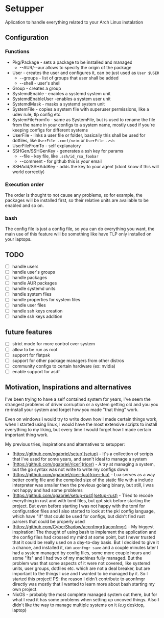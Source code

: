 # Setupper

Aplication to handle everything related to your Arch Linux instalation

## Configuration

### Functions

- Pkg/Package - sets a package to be installed and managed
    - --AUR/--aur allows to specify the origin of the package
- User - creates the user and configures it, can be just used as `User $USER`
    - --groups - list of groups that user shall be added
    - --shell - user's shell
- Group - creates a group
- SystemdEnable - enables a systemd system unit
- SystemdEnableUser -enables a system user unit
- SystemdMask - masks a systemd system unit
- SystemFile - copies a system file with superuser permissions, like a udev rule, tlp config etc.
- SystemFileFromTo - same as SystemFile, but is used to rename the file from the name in your configs to a system name, mostly used if you're keeping configs for different systems
- UserFile - links a user file or folder, basically this shall be used for dotfiles, like `UserFile .conf/nvim` or `UserFile .zsh`
- UserFileFromTo - self explanatory
- SSHGen/SSHGenKey - generates a ssh key for params
    - --file - key file, like `.ssh/id_rsa_foobar`
    - --comment - for github this is your email
- SSHAdd/SSHAddKey - adds the key to your agent (idont know if this will world correctly)

### Execution order

The order is thought to not cause any problems, so for example, the packages will be installed first, so their relative units are available to be enabled and so on.

<!-- TODO: put order here -->

### bash

The config file is just a config file, so you can do everything you want, the main use of this feature will be something like have TLP only installed on your laptops.

## TODO
- [ ] handle users
- [ ] handle user's groups
- [ ] handle packages
- [ ] handle AUR packages
- [ ] handle systemd units
- [ ] handle system files
- [ ] handle properties for system files
- [ ] handle user files
- [ ] handle ssh keys creation
- [ ] handle ssh keys addition

## future features

- [ ] strict mode for more control over system
- [ ] allow to be run as root
- [ ] support for flatpak
- [ ] support for other package managers from other distros
- [ ] community configs to certain hardware (ex: nvidia)
- [ ] enable support for asdf

## Motivation, Inspirations and alternatives

I've been trying to have a self contained system for years, I've seem the strangest problems of driver corruption or a system getting old and you you re-install your system and forget how you made "that thing" work.

Even on windows i would try to write down how I made certain things work, when I started using linux, I would have the most extensive scripts to install everything to my liking, but every time I would forget how I made certain important thing work.

My previous tries, inspirations and alternatives to setupper:

- [https://github.com/ogabriel/setup](setup) - It's a collection of scripts that I've used for some years, and aren't ideal to manage a system
- [https://github.com/ogabriel/ricer](ricer) - A try at managing a system, but the go syntax was not write to write my configs down
- [https://github.com/ogabriel/ricer-lua](ricer-lua) - Lua serves as a way better config file and the compiled size of the static file with a include interpreter was smaller then the previous golang binary, but still, i was not happy and had some problems 
- [https://github.com/ogabriel/setup-rust](setup-rust) - Tried to recode everything in rust and with toml files, but got sick before starting the project. But even before starting I was not happy with the toml for configuration files and I also started to look at the pkl config language, which have "if" that could be used for configs, but didn't find rust parsers that could be properly used
- [https://github.com/CyberShadow/aconfmgr](aconfmgr) - My biggest inspiration! The thought of using bash to implement the application and the config files had crossed my mind at some point, but I never trusted that it could be really used on a day-to-day basis. But I decided to give it a chance, and installed it, ran `aconfmgr save` and a couple minutes later I had a system managed by config files, some more couple hours and some "ifs" and I had two of my machines fully managed. But the problem was that some aspects of it were not covered, like systemd units, user groups, dotfiles etc. which are not a deal breaker, but are important to the things I use and I wanted to be managed by it. So I started this project! PS: the reason I didn't contribute to aconfmgr directly was mostly that I wanted to learn more about bash starting my own project.
- NixOS - probably the most complete managed system out there, but for what I read it has some problems when setting up uncoved things. Also I didn't like the way to manage multiple systems on it (e.g desktop, laptop)
